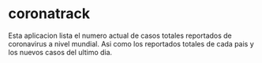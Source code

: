 # coronatrack
Esta aplicacion lista el numero actual de casos totales reportados de coronavirus a nivel mundial. Asi como los reportados totales de cada pais y los nuevos casos del ultimo dia.
